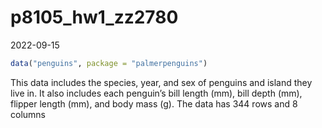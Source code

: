 p8105_hw1_zz2780
================
2022-09-15

``` r
data("penguins", package = "palmerpenguins")
```

This data includes the species, year, and sex of penguins and island
they live in. It also includes each penguin’s bill length (mm), bill
depth (mm), flipper length (mm), and body mass (g). The data has 344
rows and 8 columns
